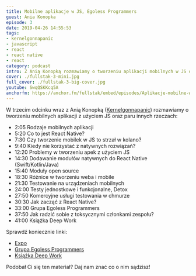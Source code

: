 ```yaml
---
title: Mobilne aplikacje w JS, Egoless Programmers
guest: Ania Konopka
episode: 3
date: 2019-04-26 14:55:53
tags:
- kernelgonnapanic
- javascript
- react
- react native
- react
category: podcast
intro: Z Anią Konopką rozmawiamy o tworzeniu aplikacji mobilnych w JS oraz Egoless Programmers
cover: ./fullstak-3-mini.jpg
full_cover: ./fullstak-3-big-cover.jpg
youtube: SwqQSKKcq5A
anchorfm: https://anchor.fm/fullstak/embed/episodes/Aplikacje-mobilne-w-JS--Egoless-programmers-Ania-Konopka---FullStak-3-e3qq1u/a-adlpd7
---
```


W trzecim odcinku wraz z Anią Konopką ([Kernelgonnapanic](https://kernelgonnapanic.pl/)) rozmawiamy o tworzeniu mobilnych aplikacji z użyciem JS oraz paru innych rzeczach:
* 2:05 Rodzaje mobilnych aplikacji
* 5:20 Co to jest React Native?
* 7:30 Czy tworzenie mobilek w JS to strzał w kolano?
* 9:40 Kiedy nie korzystać z natywnych rozwiązań?
* 12:20 Problemy w tworzeniu apek z użyciem JS
* 14:30 Dodawanie modułów natywnych do React Native (Swift/Kotlin/Java)
* 15:40 Moduły open source
* 18:30 Różnice w tworzeniu weba i mobile
* 21:30 Testowanie na urządzeniach mobilnych
* 24:00 Testy jednostkowe i funkcjonalne, Detox
* 27:50 Komercyjne usługi testowania w chmurze
* 30:30 Jak zacząć z React Native?
* 33:00 Grupa Egoless Programmers
* 37:50 Jak radzić sobie z toksycznymi członkami zespołu?
* 41:00 Książka Deep Work

Sprawdź koniecznie linki:
* [Expo](https://expo.io/)
* [Grupa Egoless Programmers](https://www.facebook.com/groups/386388111920900/)
* [Książka Deep Work](https://www.ceneo.pl/59944402)

Podobał Ci się ten materiał? Daj nam znać co o nim sądzisz!

